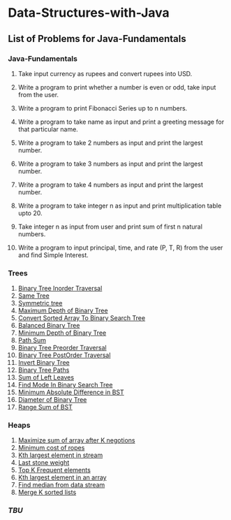 # Data-Structures-with-Java

## List of Problems for Java-Fundamentals

### Java-Fundamentals

1. Take input currency as rupees and convert rupees into USD.

2. Write a program to print whether a number is even or odd, take input from the user.

3. Write a program to print Fibonacci Series up to n numbers.

4. Write a program to take name as input and print a greeting message for that particular name.

5. Write a program to take 2 numbers as input and print the largest number.

6. Write a program to take 3 numbers as input and print the largest number.

7. Write a program to take 4 numbers as input and print the largest number.

8. Write a program to take integer n as input and print multiplication table upto 20.

9. Take integer n as input from user and print sum of first n natural numbers.

10. Write a program to input principal, time, and rate (P, T, R) from the user and find Simple Interest.

### Trees
1. [Binary Tree Inorder Traversal](https://leetcode.com/problems/binary-tree-inorder-traversal/description/)
2. [Same Tree](https://leetcode.com/problems/same-tree/description/)
3. [Symmetric tree](https://leetcode.com/problems/symmetric-tree/description/)
4. [Maximum Depth of Binary Tree](https://leetcode.com/problems/maximum-depth-of-binary-tree/description/)
5. [Convert Sorted Array To Binary Search Tree](https://leetcode.com/problems/convert-sorted-array-to-binary-search-tree/description/)
6. [Balanced Binary Tree](https://leetcode.com/problems/balanced-binary-tree/description/)
7. [Minimum Depth of Binary Tree](https://leetcode.com/problems/minimum-depth-of-binary-tree/description/)
8. [Path Sum](https://leetcode.com/problems/path-sum/description/)
9. [Binary Tree Preorder Traversal](https://leetcode.com/problems/binary-tree-preorder-traversal/description/)
10. [Binary Tree PostOrder Traversal](https://leetcode.com/problems/binary-tree-postorder-traversal/description/)
11. [Invert Binary Tree](https://leetcode.com/problems/invert-binary-tree/description/)
12. [Binary Tree Paths](https://leetcode.com/problems/binary-tree-paths/description/)
13. [Sum of Left Leaves](https://leetcode.com/problems/sum-of-left-leaves/)
14. [Find Mode In Binary Search Tree](https://leetcode.com/problems/find-mode-in-binary-search-tree/)
15. [Minimum Absolute Difference in BST](https://leetcode.com/problems/minimum-absolute-difference-in-bst/description/)
16. [Diameter of Binary Tree](https://leetcode.com/problems/diameter-of-binary-tree/description/)
17. [Range Sum of BST](https://leetcode.com/problems/diameter-of-binary-tree/description/)

### Heaps
1. [Maximize sum of array after K negotions](https://leetcode.com/problems/maximize-sum-of-array-after-k-negations/)
2. [Minimum cost of ropes](https://www.geeksforgeeks.org/problems/minimum-cost-of-ropes-1587115620/1?itm_source=geeksforgeeks&itm_medium=article&itm_campaign=practice_card)
3. [Kth largest element in stream](https://leetcode.com/problems/kth-largest-element-in-a-stream/description/)
4. [Last stone weight](https://leetcode.com/problems/last-stone-weight/)
5. [Top K Frequent elements](https://leetcode.com/problems/top-k-frequent-elements/description/)
6. [Kth largest element in an array](https://leetcode.com/problems/kth-largest-element-in-an-array/description/)
7. [Find median from data stream](https://leetcode.com/problems/find-median-from-data-stream/description/)
8. [Merge K sorted lists](https://leetcode.com/problems/merge-k-sorted-lists/description/)

### _TBU_
